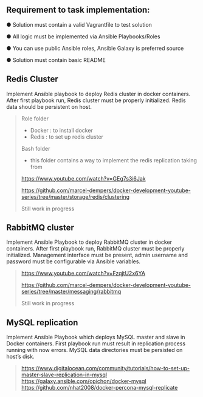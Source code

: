 
## Requirement to task implementation:
● Solution must contain a valid Vagrantfile to test solution

● All logic must be implemented via Ansible Playbooks/Roles

● You can use public Ansible roles, Ansible Galaxy is preferred source

● Solution must contain basic README

## Redis Cluster
Implement Ansible playbook to deploy Redis cluster in docker containers.
After first playbook run, Redis cluster must be properly initialized. Redis data should be
persistent on host.

> 
> Role folder
> - Docker : to install docker
> - Redis : to set up redis cluster
> 
> Bash folder
> - this folder contains a way to implement the redis replication taking from
> 
> https://www.youtube.com/watch?v=GEg7s3i6Jak
> 
> https://github.com/marcel-dempers/docker-development-youtube-series/tree/master/storage/redis/clustering
> 
> 
> Still work in progress
> 
> 


## RabbitMQ cluster
Implement Ansible Playbook to deploy RabbitMQ cluster in docker containers.
After first playbook run, RabbitMQ cluster must be properly initialized. Management interface
must be present, admin username and password must be configurable via Ansible variables.

> https://www.youtube.com/watch?v=FzqjtU2x6YA
>
> https://github.com/marcel-dempers/docker-development-youtube-series/tree/master/messaging/rabbitmq
> 
> Still work in progress
> 
> 


## MySQL replication
Implement Ansible Playbook which deploys MySQL master and slave in Docker containers.
First playbook run must result in replication process running with now errors. MySQL data
directories must be persisted on host’s disk.

> 
> https://www.digitalocean.com/community/tutorials/how-to-set-up-master-slave-replication-in-mysql
> https://galaxy.ansible.com/opichon/docker-mysql
> https://github.com/nhat2008/docker-percona-mysql-replicate
> 


